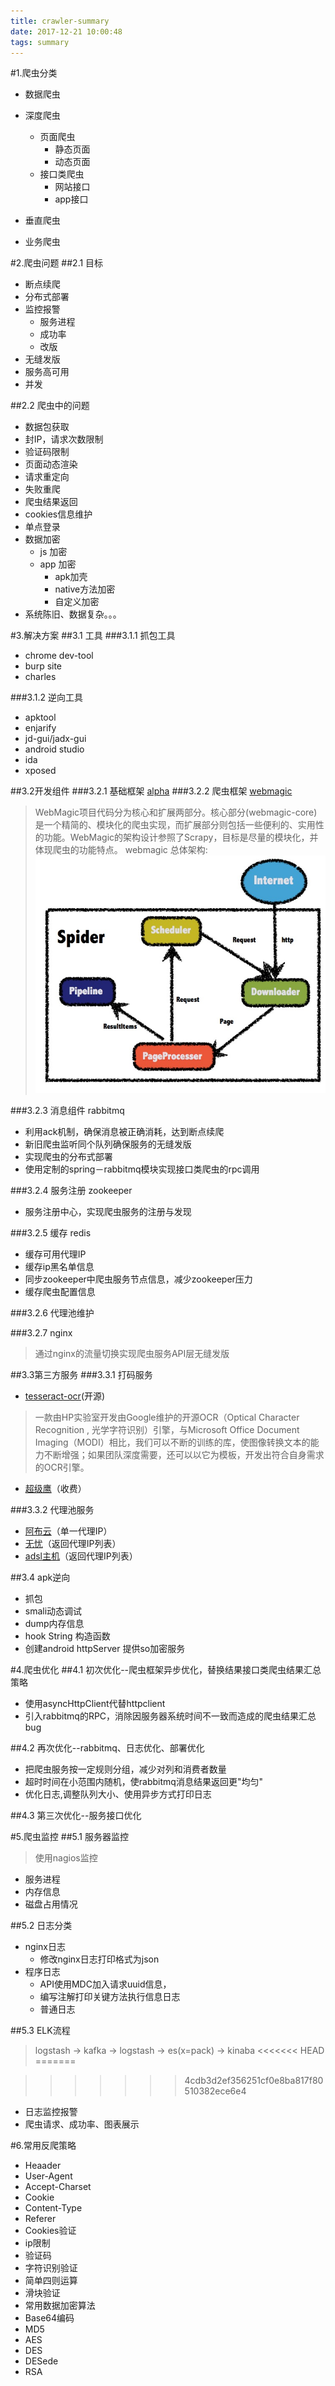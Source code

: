 ```yaml
---
title: crawler-summary
date: 2017-12-21 10:00:48
tags: summary
---
```


#1.爬虫分类
* 数据爬虫
 * 深度爬虫
   * 页面爬虫
     * 静态页面
     * 动态页面
   * 接口类爬虫
     * 网站接口
     * app接口
 * 垂直爬虫

* 业务爬虫

#2.爬虫问题
##2.1 目标
* 断点续爬
* 分布式部署
* 监控报警
  * 服务进程
  * 成功率
  * 改版
* 无缝发版
* 服务高可用
* 并发

##2.2 爬虫中的问题
* 数据包获取
* 封IP，请求次数限制
* 验证码限制
* 页面动态渲染
* 请求重定向
* 失败重爬
* 爬虫结果返回
* cookies信息维护
* 单点登录
* 数据加密
  * js 加密
  * app 加密
    * apk加壳
    * native方法加密
    * 自定义加密
* 系统陈旧、数据复杂。。。

#3.解决方案
##3.1 工具
###3.1.1 抓包工具
* chrome dev-tool
* burp site
* charles

###3.1.2 逆向工具
* apktool
* enjarify
* jd-gui/jadx-gui
* android studio
* ida
* xposed

##3.2开发组件
###3.2.1 基础框架 [alpha](https://github.com/Geek-Union/alpha.git)
###3.2.2 爬虫框架 [webmagic](https://github.com/code4craft/webmagic)
> WebMagic项目代码分为核心和扩展两部分。核心部分(webmagic-core)是一个精简的、模块化的爬虫实现，而扩展部分则包括一些便利的、实用性的功能。WebMagic的架构设计参照了Scrapy，目标是尽量的模块化，并体现爬虫的功能特点。
> webmagic 总体架构:
  ![](crawler-summary/webmagic.png)

###3.2.3 消息组件 rabbitmq
* 利用ack机制，确保消息被正确消耗，达到断点续爬
* 新旧爬虫监听同个队列确保服务的无缝发版
* 实现爬虫的分布式部署
* 使用定制的spring－rabbitmq模块实现接口类爬虫的rpc调用

###3.2.4 服务注册 zookeeper
* 服务注册中心，实现爬虫服务的注册与发现

###3.2.5 缓存 redis
* 缓存可用代理IP
* 缓存ip黑名单信息
* 同步zookeeper中爬虫服务节点信息，减少zookeeper压力
* 缓存爬虫配置信息

###3.2.6 代理池维护

###3.2.7 nginx
> 通过nginx的流量切换实现爬虫服务API层无缝发版

##3.3第三方服务
###3.3.1 打码服务
* [tesseract-ocr](https://github.com/tesseract-ocr)(开源)
> 一款由HP实验室开发由Google维护的开源OCR（Optical Character Recognition , 光学字符识别）引擎，与Microsoft Office Document Imaging（MODI）相比，我们可以不断的训练的库，使图像转换文本的能力不断增强；如果团队深度需要，还可以以它为模板，开发出符合自身需求的OCR引擎。
* [超级鹰](http://www.chaojiying.com/)（收费）

###3.3.2 代理池服务
* [阿布云](https://www.abuyun.com/)（单一代理IP）
* [无忧](http://www.data5u.com/)（返回代理IP列表）
* [adsl主机]()（返回代理IP列表）

##3.4 apk逆向
* 抓包
* smali动态调试
* dump内存信息
* hook String 构造函数
* 创建android httpServer 提供so加密服务

#4.爬虫优化
##4.1 初次优化--爬虫框架异步优化，替换结果接口类爬虫结果汇总策略
* 使用asyncHttpClient代替httpclient
* 引入rabbitmq的RPC，消除因服务器系统时间不一致而造成的爬虫结果汇总bug

##4.2 再次优化--rabbitmq、日志优化、部署优化
* 把爬虫服务按一定规则分组，减少对列和消费者数量
* 超时时间在小范围内随机，使rabbitmq消息结果返回更"均匀"
* 优化日志,调整队列大小、使用异步方式打印日志

##4.3 第三次优化--服务接口优化

#5.爬虫监控
##5.1 服务器监控
> 使用nagios监控
* 服务进程
* 内存信息
* 磁盘占用情况

##5.2 日志分类
* nginx日志
  * 修改nginx日志打印格式为json
* 程序日志
  * API使用MDC加入请求uuid信息，
  * 编写注解打印关键方法执行信息日志
  * 普通日志

##5.3 ELK流程
> logstash -> kafka -> logstash -> es(x=pack) -> kinaba
<<<<<<< HEAD
=======

>>>>>>> 4cdb3d2ef356251cf0e8ba817f80510382ece6e4
* 日志监控报警
* 爬虫请求、成功率、图表展示

#6.常用反爬策略
* Heaader
 * User-Agent
 * Accept-Charset
 * Cookie
 * Content-Type
 * Referer
* Cookies验证
* ip限制
* 验证码
 * 字符识别验证
 * 简单四则运算
 * 滑块验证
* 常用数据加密算法
 * Base64编码
 * MD5
 * AES
 * DES
 * DESede
 * RSA

